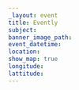 ```yaml
---
_layout: event
title: Evently
subject:
banner_image_path:
event_datetime:
location:
show_map: true
longitude:
lattitude:
---
```


